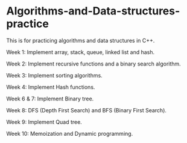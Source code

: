 # Algorithms-and-Data-structures-practice
This is for practicing algorithms and data structures in C++.


Week 1: Implement array, stack, queue, linked list and hash.

Week 2: Implement recursive functions and a binary search algorithm.

Week 3: Implement sorting algorithms.

Week 4: Implement Hash functions.

Week 6 & 7: Implement Binary tree.

Week 8: DFS (Depth First Search) and BFS (Binary First Search).

Week 9: Implement Quad tree.

Week 10: Memoization and Dynamic programming.

